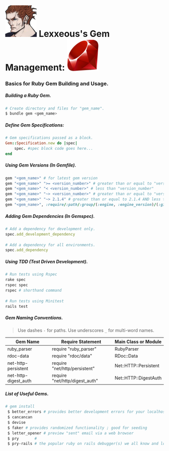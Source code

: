 <!-- Gem Management -->

# <img src="../.pics/Lexxeous/lexx_headshot_clear.png" width="100px"/> Lexxeous's Gem Management: <img src="../.pics/RoR/gem_logo.jpeg" width="100px"/>
### Basics for Ruby Gem Building and Usage.

##### Building a Ruby Gem.
```sh
# Create directory and files for "gem_name".
$ bundle gem <gem_name>
```

##### Define Gem Specifications:
```ruby
# Gem specifications passed as a block.
Gem::Specification.new do |spec|
	spec. #spec block code goes here...
end
```

##### Using Gem Versions (In Gemfile).
```ruby
gem "<gem_name>" # for latest gem version
gem "<gem_name>" ">= <version_number>" # greater than or equal to "version_number"
gem "<gem_name>" "< <version_number>" # less than "version_number"
gem "<gem_name>" "~> <version_number>" # greater than or equal to "version_number" AND less than next root version release
gem "<gem_name>" "~> 2.1.4" # greater than or equal to 2.1.4 AND less than 3.0.0
gem "<gem_name>", :require/:path/:group/(:engine, :engine_version)/(:git, :tag/:branch/:ref) # extra parameters for advanced gem settings
```

##### Adding Gem Dependencies (In Gemspec).
```ruby
# Add a dependency for development only.
spec.add_development_dependency

# Add a dependency for all environments.
spec.add_dependency
```

##### Using TDD (Test Driven Development).
```sh
# Run tests using Rspec
rake spec
rspec spec
rspec # shorthand command

# Run tests using Minitest
rails test
```

##### Gem Naming Conventions.
> Use dashes `-` for paths. Use underscores `_` for multi-word names.

| Gem Name             | Require Statement              | Main Class or Module  |
|----------------------|--------------------------------|-----------------------|
| ruby_parser          | require "ruby_parser"          | RubyParser            |
| rdoc-data            | require "rdoc/data"            | RDoc::Data            |
| net-http-persistent  | require "net/http/persistent"  | Net::HTTP::Persistent |
| net-http-digest_auth | require "net/http/digest_auth" | Net::HTTP::DigestAuth |


##### List of Useful Gems.
```sh
# gem install
 $ better_errors # provides better development errors for your localhost
 $ cancancan
 $ devise
 $ faker # provides randomized functionality ; good for seeding
 $ letter_opener # preview "sent" email via a web browser
 $ pry       # 
 $ pry-rails # the popular ruby on rails debugger(s) we all know and love
```